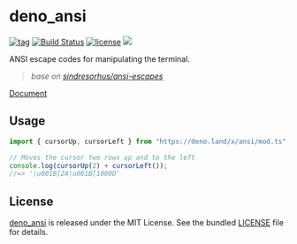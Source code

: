 # deno_ansi

[![tag](https://img.shields.io/github/release/justjavac/deno_ansi)](https://github.com/justjavac/deno_ansi/releases)
[![Build Status](https://github.com/justjavac/deno_ansi/workflows/ci/badge.svg?branch=master)](https://github.com/justjavac/deno_ansi/actions)
[![license](https://img.shields.io/github/license/justjavac/deno_ansi)](https://github.com/justjavac/deno_ansi/blob/master/LICENSE)
[![](https://img.shields.io/badge/deno-v1.3-green.svg)](https://github.com/denoland/deno)

ANSI escape codes for manipulating the terminal.

> _base on [sindresorhus/ansi-escapes](https://github.com/sindresorhus/ansi-escapes)_

[Document](https://doc.deno.land/https/deno.land/x/ansi/mod.ts)

## Usage

```ts
import { cursorUp, cursorLeft } from "https://deno.land/x/ansi/mod.ts";

// Moves the cursor two rows up and to the left
console.log(cursorUp(2) + cursorLeft());
//=> '\u001B[2A\u001B[1000D'
```

## License

[deno_ansi](https://github.com/justjavac/deno_ansi) is released under the MIT License. See the bundled [LICENSE](./LICENSE) file for details.

